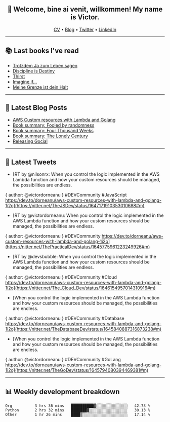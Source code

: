 <h2 align="center">👋 Welcome, bine ai venit, willkommen! My name is Victor. </h2>
<p align="center">
  <a href="https://dornea.nu/cv">CV</a> •
  <a href="https://blog.dornea.nu">Blog</a> •
  <a href="https://twitter.com/victordorneanu">Twitter</a> •
  <a href="https://www.linkedin.com/in/victor-dorneanu/">LinkedIn</a> 
</p>

  <!--
  **dorneanu/dorneanu** is a ✨ _special_ ✨ repository because its `README.md` (this file) appears on your GitHub profile.

  Here are some ideas to get you started:

  - 🔭 I’m currently working on ...
  - 🌱 I’m currently learning ...
  - 👯 I’m looking to collaborate on ...
  - 🤔 I’m looking for help with ...
  - 💬 Ask me about ...
  - 📫 How to reach me: ...
  - 😄 Pronouns: ...
  - ⚡ Fun fact: ...
  -->

---

## 📚 Last books I've read 

<!--START_SECTION:books-->
* [Trotzdem Ja zum Leben sagen](https://brainfck.org/book/trotzdem-ja-zum-leben-sagen/)
* [Discipline is Destiny](https://brainfck.org/book/discipline-is-destiny/)
* [Thirst](https://brainfck.org/book/thirst/)
* [Imagine if…](https://brainfck.org/book/imagine-if/)
* [Meine Grenze ist dein Halt](https://brainfck.org/book/meine-grenze-ist-dein-halt/)
<!--END_SECTION:books-->

---

## 📝 Latest Blog Posts

<!--START_SECTION:blog-->
* [AWS Custom resources with Lambda and Golang](https://blog.dornea.nu/2023/04/06/aws-custom-resources-with-lambda-and-golang/)
* [Book summary: Fooled by randomness](https://blog.dornea.nu/2023/02/04/book-summary-fooled-by-randomness/)
* [Book summary: Four Thousand Weeks](https://blog.dornea.nu/2023/01/27/book-summary-four-thousand-weeks/)
* [Book summary: The Lonely Century](https://blog.dornea.nu/2023/01/21/book-summary-the-lonely-century/)
* [Releasing Gocial](https://blog.dornea.nu/2022/12/15/releasing-gocial/)
<!--END_SECTION:blog-->

---

## 📱 Latest Tweets

<!--START_SECTION:twitter-->
* [RT by @nilsonrx: When you control the logic implemented in the AWS Lambda function and how your custom resources should be managed, the possibilities are endless.

{ author: @victordorneanu } #DEVCommunity #JavaScript
https://dev.to/dorneanu/aws-custom-resources-with-lambda-and-golang-1i2o](https://nitter.net/TheJSDev/status/1647171910353010688#m)
* [RT by @victordorneanu: When you control the logic implemented in the AWS Lambda function and how your custom resources should be managed, the possibilities are endless.

{ author: @victordorneanu } #DEVCommunity
https://dev.to/dorneanu/aws-custom-resources-with-lambda-and-golang-1i2o](https://nitter.net/ThePracticalDev/status/1645775961223249926#m)
* [RT by @devsbubble: When you control the logic implemented in the AWS Lambda function and how your custom resources should be managed, the possibilities are endless.

{ author: @victordorneanu } #DEVCommunity #Cloud
https://dev.to/dorneanu/aws-custom-resources-with-lambda-and-golang-1i2o](https://nitter.net/The_Cloud_Dev/status/1646154957014310916#m)
* [When you control the logic implemented in the AWS Lambda function and how your custom resources should be managed, the possibilities are endless.

{ author: @victordorneanu } #DEVCommunity #Database
https://dev.to/dorneanu/aws-custom-resources-with-lambda-and-golang-1i2o](https://nitter.net/TheDatabaseDev/status/1645840887316873238#m)
* [When you control the logic implemented in the AWS Lambda function and how your custom resources should be managed, the possibilities are endless.

{ author: @victordorneanu } #DEVCommunity #GoLang
https://dev.to/dorneanu/aws-custom-resources-with-lambda-and-golang-1i2o](https://nitter.net/TheGoDev/status/1645794080394469381#m)
<!--END_SECTION:twitter-->

---

## 📊 **Weekly development breakdown**

<!--START_SECTION:waka-->

```text
Org          3 hrs 36 mins   ██████████▓░░░░░░░░░░░░░░   42.73 %
Python       2 hrs 32 mins   ███████▓░░░░░░░░░░░░░░░░░   30.13 %
Other        1 hr 26 mins    ████▒░░░░░░░░░░░░░░░░░░░░   17.14 %
```

<!--END_SECTION:waka-->

